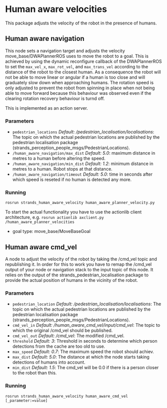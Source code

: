 # Human aware velocities
This package adjusts the velocity of the robot in the presence of humans.

## Human aware navigation
This node sets a navigation target and adjusts the velocity move_base/DWAPlannerROS uses to move the robot to a goal. This is achieved by using the 
dynamic reconfigure callback of the DWAPlannerROS to set the `max_vel_x`, `max_rot_vel`, and `max_trans_vel` according
to the distance of the robot to the closest human. As a consequence the robot will not be able to move linear or 
angular if a human is too close and will graduately slow down when approaching humans. The rotation speed is only 
adjusted to prevent the robot from spinning in place when not being able to move forward because this behaviour was 
observed even if the clearing rotation recovery behaviour is turnd off.

This is implemented as an action server.

### Parameters
* `pedestrian_locations` _Default: /pedestrian_localisation/localisations_: The topic on which the actual pedestrian 
locations are published by the pedestrian localisation package (strands_perception_people_msgs/PedestrianLocations).
* `/human_aware_navigation/max_dist` _Default: 5.0_: maximum distance in metres to a human before altering the speed.
* `/human_aware_navigation/min_dist` _Default: 1.2_: minimum distance in metres to a human. Robot stops at that distance.
* `/human_aware_navigation/timeout` _Default: 5.0_: time in seconds after which speed is reseted if no human is detected any more.

### Running
```
rosrun strands_human_aware_velocity human_aware_planner_velocity.py
```
To start the actual functionality you have to use the actionlib client architecture, 
e.g. `rosrun actionlib axclient.py /human_aware_planner_velocities`
* goal type: move_base/MoveBaseGoal

## Human aware cmd_vel
A node to adjust the velocity of the robot by taking the /cmd_vel topic and republishing it. In order for this to work 
you have to remap the /cmd_vel output of your node or navigation stack to the input topic of this node. It relies on 
the output of the strands_pedestrian_localisation package to provide the actual position of humans in the vicinity of 
the robot.

### Parameters
* `pedestrian_location` _Default: /pedestrian_localisation/localisations_: The topic on which the actual pedestrian 
locations are published by the pedestrian localisation package (strands_perception_people_msgs/PedestrianLocations).
* `cmd_vel_in` _Default: /human_aware_cmd_vel/input/cmd_vel_: The topic to which the original /cmd_vel should be 
published.
* `cmd_vel_out` _Default: /cmd_vel_: The modified /cmd_vel.
* `threshold` _Default: 3_: Threshold in seconds to determine which person detections from the cache are too old to use.
* `max_speed` _Default: 0.7_: The maximum speed the robot should achiev.
* `max_dist` _Default: 5.0_: The distance at which the node starts taking detections of humans into account.
* `min_dist` _Default: 1.5_: The cmd_vel will be 0.0 if there is a person closer to the robot than this.

### Running
```
rosrun strands_human_aware_velocity human_aware_cmd_vel [_parameter:=value]
```
